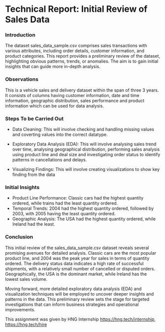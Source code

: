# Technical Report: Initial Review of Sales Data

### Introduction
The dataset sales_data_sample.csv comprises sales transactions with various attributes, including order details, customer information, and product categories. This report provides a preliminary review of the dataset, highlighting obvious patterns, trends, or anomalies. The aim is to gain initial insights that can guide more in-depth analysis.

### Observations
This is a vehicle sales and delivery dataset within the span of three 3 years. It consists of columns having customer information, date and time information, geographic distribution, sales performance and product information which can be used for data analysis. 

### Steps To be Carried Out
- Data Cleaning: This will involve checking and handling missing values and coverting values into the correct datatype.

- Exploratory Data Analysis (EDA): This will involve analysing sales trend over time, analysing geographical distribution, performing sales analysis using product line and deal size and investigating order status to identify patterns in cancellations and delays.

- Visualizing Findings: This will involve creating visualizations to show key finding from the data

### Initial Insights
- Product Line Performance:
Classic cars had the highest quantity ordered, while trains had the least quantity ordered.
- Temporal Trends:
2004 had the highest quantity ordered, followed by 2003, with 2005 having the least quantity ordered.
- Geographic Analysis:
The USA had the highest quantity ordered, while Ireland had the least.

### Conclusion
This initial review of the sales_data_sample.csv dataset reveals several promising avenues for detailed analysis. Classic cars are the most popular product line, and 2004 was the peak year for sales in terms of quantity ordered. The delivery status data indicates a high rate of successful shipments, with a relatively small number of cancelled or disputed orders. Geographically, the USA is the dominant market, while Ireland has the lowest sales volume.

Moving forward, more detailed exploratory data analysis (EDA) and visualization techniques will be employed to uncover deeper insights and patterns in the data. This preliminary review sets the stage for targeted investigations that can inform business strategies and operational improvements.

This assignment was given by HNG Internship
https://hng.tech/internship,
https://hng.tech/hire
